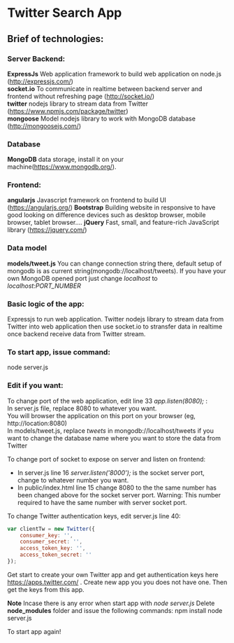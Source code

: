 # Twitter Search App

## Brief of technologies:

### Server Backend:
**ExpressJs** Web application framework to build web application on node.js (http://expressjs.com/)  
**socket.io** To communicate in realtime between backend server and frontend without refreshing page (http://socket.io/)  
**twitter** nodejs library to stream data from Twitter (https://www.npmjs.com/package/twitter)  
**mongoose** Model nodejs library to work with MongoDB database (http://mongoosejs.com/)  

### Database
**MongoDB** data storage, install it on your machine(https://www.mongodb.org/).

### Frontend:
**angularjs** Javascript framework on frontend to build UI (https://angularjs.org/)
**Bootstrap** Building website in responsive to have good looking on difference devices such as desktop browser, mobile browser, tablet browser....
**jQuery** Fast, small, and feature-rich JavaScript library (https://jquery.com/)

### Data model
**models/tweet.js**
You can change connection string there, default setup of mongodb is as current string(mongodb://localhost/tweets). If you have your own MongoDB opened port just change *localhost* to *localhost:PORT_NUMBER*

### Basic logic of the app:
Expressjs to run web application. Twitter nodejs library to stream data from Twitter into web application then use socket.io to stransfer data in realtime once backend receive data from Twitter stream.

### To start app, issue command:
node server.js

### Edit if you want:
To change port of the web application, edit line 33 *app.listen(8080);* :  
In server.js file, replace 8080 to whatever you want.  
You will browser the application on this port on your browser (eg, http://location:8080)  
In models/tweet.js, replace *tweets* in mongodb://localhost/tweets if you want to change the database name where you want to store the data from Twitter

To change port of socket to expose on server and listen on frontend:  
* In server.js line 16 *server.listen('8000');* is the socket server port, change to whatever number you want.  
* In public/index.html line 15 *<script src="//localhost:8000/socket.io/socket.io.js"></script>* change 8080 to the the same number has been changed above for the socket server port. Warning: This number required to have the same number with server socket port.

To change Twitter authentication keys, edit server.js line 40:
```javascript
var clientTw = new Twitter({
    consumer_key: '',
    consumer_secret: '',
    access_token_key: '',
    access_token_secret: ''
});
```
Get start to create your own Twitter app and get authentication keys here https://apps.twitter.com/ . Create new app you you does not have one. Then get the keys from this app.

**Note**
Incase there is any error when start app with *node server.js*
Delete **node_modules** folder and issue the following commands:
npm install
node server.js

To start app again!
